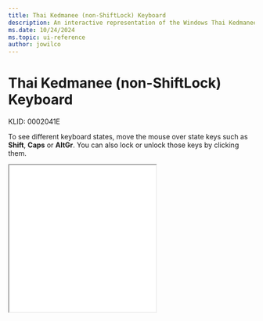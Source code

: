 ```yaml
---
title: Thai Kedmanee (non-ShiftLock) Keyboard
description: An interactive representation of the Windows Thai Kedmanee (non-ShiftLock) keyboard. To see different keyboard states, click or move the mouse over the state keys.
ms.date: 10/24/2024
ms.topic: ui-reference
author: jowilco
---
```


# Thai Kedmanee (non-ShiftLock) Keyboard

KLID: 0002041E

To see different keyboard states, move the mouse over state keys such as **Shift**, **Caps** or **AltGr**. You can also lock or unlock those keys by clicking them.

<iframe src="kbdth2.html" height="300"></iframe>
